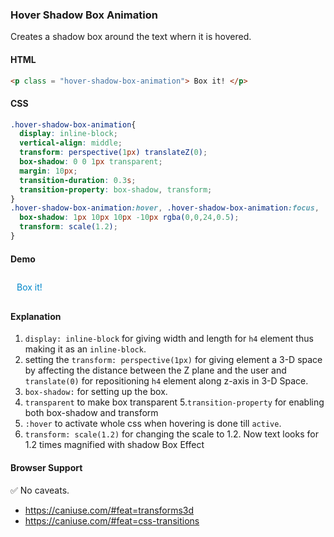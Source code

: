 ### Hover Shadow Box Animation


Creates a shadow box around the text whern it is hovered.

#### HTML

```html
<p class = "hover-shadow-box-animation"> Box it! </p>
```

#### CSS

```css
.hover-shadow-box-animation{
  display: inline-block;
  vertical-align: middle;
  transform: perspective(1px) translateZ(0);
  box-shadow: 0 0 1px transparent;
  margin: 10px;
  transition-duration: 0.3s;
  transition-property: box-shadow, transform;
}
.hover-shadow-box-animation:hover, .hover-shadow-box-animation:focus, .hover-shadow-box-animation:active{
  box-shadow: 1px 10px 10px -10px rgba(0,0,24,0.5);
  transform: scale(1.2); 
}
```
#### Demo

<div class = "snippet-demo">
  <p class = "snippet-demo_hover-shadow-box-animation"> Box it! 
</p>
</div>
                                                       
<style>
.snippet-demo_hover-shadow-box-animation{
  display: inline-block;
  color: #0087ca;
  margin: 10px;
  vertical-align: middle;
  transform: perspective(1px) translateZ(0);
  box-shadow: 0 0 1px transparent;
  transition-duration: 0.3s;
  transition-property: box-shadow, transform;
}
.snippet-demo_hover-shadow-box-animation:hover, .snippet-demo_hover-shadow-box-animation:focus, .snippet-demo_hover-shadow-box-animation:active{
  box-shadow: 1px 10px 10px -10px rgba(0,0,24,0.1);
  transform: scale(1.2); 
}                                                       
</style>                                


#### Explanation 

1. `display: inline-block`  for giving width and length for `h4` element thus making it as an `inline-block`.
2. setting the `transform: perspective(1px)` for giving element a 3-D space by affecting the distance between the Z plane and the user and `translate(0)` for repositioning `h4` element along z-axis in 3-D Space.
3. `box-shadow:` for setting up the box.
4. `transparent` to make box transparent 
5.`transition-property` for enabling both box-shadow and transform
6. `:hover` to activate whole css when hovering is done  till  `active`.
7. `transform: scale(1.2)` for changing the scale to 1.2. Now text looks for 1.2 times magnified with shadow Box Effect


#### Browser Support

<span class="snippet__support-note">✅ No caveats.</span>

* https://caniuse.com/#feat=transforms3d
* https://caniuse.com/#feat=css-transitions


<!-- tags: animation -->
